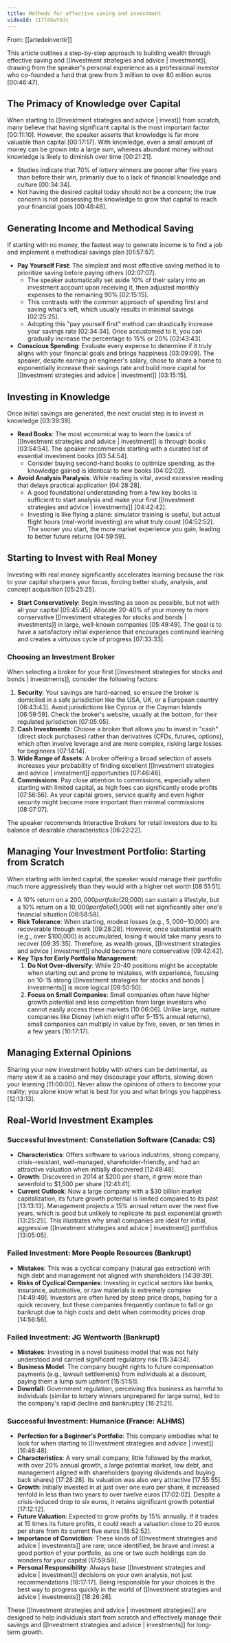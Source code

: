 ```yaml
---
title: Methods for effective saving and investment
videoId: tI7l0bwY9Jc
---
```


From: [[artedeinvertir]] <br/> 

This article outlines a step-by-step approach to building wealth through effective saving and [[Investment strategies and advice | investment]], drawing from the speaker's personal experience as a professional investor who co-founded a fund that grew from 3 million to over 80 million euros <a class="yt-timestamp" data-t="00:46:47">[00:46:47]</a>.

## The Primacy of Knowledge over Capital

When starting to [[Investment strategies and advice | invest]] from scratch, many believe that having significant capital is the most important factor <a class="yt-timestamp" data-t="00:11:10">[00:11:10]</a>. However, the speaker asserts that knowledge is far more valuable than capital <a class="yt-timestamp" data-t="00:17:17">[00:17:17]</a>. With knowledge, even a small amount of money can be grown into a large sum, whereas abundant money without knowledge is likely to diminish over time <a class="yt-timestamp" data-t="00:21:21">[00:21:21]</a>.

*   Studies indicate that 70% of lottery winners are poorer after five years than before their win, primarily due to a lack of financial knowledge and culture <a class="yt-timestamp" data-t="00:34:34">[00:34:34]</a>.
*   Not having the desired capital today should not be a concern; the true concern is not possessing the knowledge to grow that capital to reach your financial goals <a class="yt-timestamp" data-t="00:48:48">[00:48:48]</a>.

## Generating Income and Methodical Saving

If starting with no money, the fastest way to generate income is to find a job and implement a methodical savings plan <a class="yt-timestamp" data-t="01:57:57">[01:57:57]</a>.

*   **Pay Yourself First**: The simplest and most effective saving method is to prioritize saving before paying others <a class="yt-timestamp" data-t="02:07:07">[02:07:07]</a>.
    *   The speaker automatically set aside 10% of their salary into an investment account upon receiving it, then adjusted monthly expenses to the remaining 90% <a class="yt-timestamp" data-t="02:15:15">[02:15:15]</a>.
    *   This contrasts with the common approach of spending first and saving what's left, which usually results in minimal savings <a class="yt-timestamp" data-t="02:25:25">[02:25:25]</a>.
    *   Adopting this "pay yourself first" method can drastically increase your savings rate <a class="yt-timestamp" data-t="02:34:34">[02:34:34]</a>. Once accustomed to it, you can gradually increase the percentage to 15% or 20% <a class="yt-timestamp" data-t="02:43:43">[02:43:43]</a>.
*   **Conscious Spending**: Evaluate every expense to determine if it truly aligns with your financial goals and brings happiness <a class="yt-timestamp" data-t="03:09:09">[03:09:09]</a>. The speaker, despite earning an engineer's salary, chose to share a home to exponentially increase their savings rate and build more capital for [[Investment strategies and advice | investment]] <a class="yt-timestamp" data-t="03:15:15">[03:15:15]</a>.

## Investing in Knowledge

Once initial savings are generated, the next crucial step is to invest in knowledge <a class="yt-timestamp" data-t="03:39:39">[03:39:39]</a>.

*   **Read Books**: The most economical way to learn the basics of [[Investment strategies and advice | investment]] is through books <a class="yt-timestamp" data-t="03:54:54">[03:54:54]</a>. The speaker recommends starting with a curated list of essential investment books <a class="yt-timestamp" data-t="03:54:54">[03:54:54]</a>.
    *   Consider buying second-hand books to optimize spending, as the knowledge gained is identical to new books <a class="yt-timestamp" data-t="04:02:02">[04:02:02]</a>.
*   **Avoid Analysis Paralysis**: While reading is vital, avoid excessive reading that delays practical application <a class="yt-timestamp" data-t="04:28:28">[04:28:28]</a>.
    *   A good foundational understanding from a few key books is sufficient to start analysis and make your first [[Investment strategies and advice | investments]] <a class="yt-timestamp" data-t="04:42:42">[04:42:42]</a>.
    *   Investing is like flying a plane: simulator training is useful, but actual flight hours (real-world investing) are what truly count <a class="yt-timestamp" data-t="04:52:52">[04:52:52]</a>. The sooner you start, the more market experience you gain, leading to better future returns <a class="yt-timestamp" data-t="04:59:59">[04:59:59]</a>.

## Starting to Invest with Real Money

Investing with real money significantly accelerates learning because the risk to your capital sharpens your focus, forcing better study, analysis, and concept acquisition <a class="yt-timestamp" data-t="05:25:25">[05:25:25]</a>.

*   **Start Conservatively**: Begin investing as soon as possible, but not with all your capital <a class="yt-timestamp" data-t="05:45:45">[05:45:45]</a>. Allocate 20-40% of your money to more conservative [[Investment strategies for stocks and bonds | investments]] in large, well-known companies <a class="yt-timestamp" data-t="05:49:49">[05:49:49]</a>. The goal is to have a satisfactory initial experience that encourages continued learning and creates a virtuous cycle of progress <a class="yt-timestamp" data-t="07:33:33">[07:33:33]</a>.

### Choosing an Investment Broker

When selecting a broker for your first [[Investment strategies for stocks and bonds | investments]], consider the following factors:

1.  **Security**: Your savings are hard-earned, so ensure the broker is domiciled in a safe jurisdiction like the USA, UK, or a European country <a class="yt-timestamp" data-t="06:43:43">[06:43:43]</a>. Avoid jurisdictions like Cyprus or the Cayman Islands <a class="yt-timestamp" data-t="06:59:59">[06:59:59]</a>. Check the broker's website, usually at the bottom, for their regulated jurisdiction <a class="yt-timestamp" data-t="07:05:05">[07:05:05]</a>.
2.  **Cash Investments**: Choose a broker that allows you to invest in "cash" (direct stock purchases) rather than derivatives (CFDs, futures, options), which often involve leverage and are more complex, risking large losses for beginners <a class="yt-timestamp" data-t="07:14:14">[07:14:14]</a>.
3.  **Wide Range of Assets**: A broker offering a broad selection of assets increases your probability of finding excellent [[Investment strategies and advice | investment]] opportunities <a class="yt-timestamp" data-t="07:46:46">[07:46:46]</a>.
4.  **Commissions**: Pay close attention to commissions, especially when starting with limited capital, as high fees can significantly erode profits <a class="yt-timestamp" data-t="07:56:56">[07:56:56]</a>. As your capital grows, service quality and even higher security might become more important than minimal commissions <a class="yt-timestamp" data-t="08:07:07">[08:07:07]</a>.

The speaker recommends Interactive Brokers for retail investors due to its balance of desirable characteristics <a class="yt-timestamp" data-t="06:22:22">[06:22:22]</a>.

## Managing Your Investment Portfolio: Starting from Scratch

When starting with limited capital, the speaker would manage their portfolio much more aggressively than they would with a higher net worth <a class="yt-timestamp" data-t="08:51:51">[08:51:51]</a>.

*   A 10% return on a $200,000 portfolio ($20,000) can sustain a lifestyle, but a 10% return on a $10,000 portfolio ($1,000) will not significantly alter one's financial situation <a class="yt-timestamp" data-t="08:58:58">[08:58:58]</a>.
*   **Risk Tolerance**: When starting, modest losses (e.g., $5,000-$10,000) are recoverable through work <a class="yt-timestamp" data-t="09:28:28">[09:28:28]</a>. However, once substantial wealth (e.g., over $100,000) is accumulated, losing it would take many years to recover <a class="yt-timestamp" data-t="09:35:35">[09:35:35]</a>. Therefore, as wealth grows, [[Investment strategies and advice | investment]] should become more conservative <a class="yt-timestamp" data-t="09:42:42">[09:42:42]</a>.
*   **Key Tips for Early Portfolio Management**:
    1.  **Do Not Over-diversify**: While 20-40 positions might be acceptable when starting out and prone to mistakes, with experience, focusing on 10-15 strong [[Investment strategies for stocks and bonds | investments]] is more logical <a class="yt-timestamp" data-t="09:50:50">[09:50:50]</a>.
    2.  **Focus on Small Companies**: Small companies often have higher growth potential and less competition from large investors who cannot easily access these markets <a class="yt-timestamp" data-t="10:06:06">[10:06:06]</a>. Unlike large, mature companies like Disney (which might offer 5-15% annual returns), small companies can multiply in value by five, seven, or ten times in a few years <a class="yt-timestamp" data-t="10:17:17">[10:17:17]</a>.

## Managing External Opinions

Sharing your new investment hobby with others can be detrimental, as many view it as a casino and may discourage your efforts, slowing down your learning <a class="yt-timestamp" data-t="11:00:00">[11:00:00]</a>. Never allow the opinions of others to become your reality; you alone know what is best for you and what brings you happiness <a class="yt-timestamp" data-t="12:13:13">[12:13:13]</a>.

## Real-World Investment Examples

### Successful Investment: Constellation Software (Canada: CS)

*   **Characteristics**: Offers software to various industries, strong company, crisis-resistant, well-managed, shareholder-friendly, and had an attractive valuation when initially discovered <a class="yt-timestamp" data-t="12:48:48">[12:48:48]</a>.
*   **Growth**: Discovered in 2014 at $200 per share, it grew more than sevenfold to $1,500 per share <a class="yt-timestamp" data-t="12:41:41">[12:41:41]</a>.
*   **Current Outlook**: Now a large company with a $30 billion market capitalization, its future growth potential is limited compared to its past <a class="yt-timestamp" data-t="13:13:13">[13:13:13]</a>. Management projects a 15% annual return over the next five years, which is good but unlikely to replicate its past exponential growth <a class="yt-timestamp" data-t="13:25:25">[13:25:25]</a>. This illustrates why small companies are ideal for initial, aggressive [[Investment strategies and advice | investment]] portfolios <a class="yt-timestamp" data-t="13:05:05">[13:05:05]</a>.

### Failed Investment: More People Resources (Bankrupt)

*   **Mistakes**: This was a cyclical company (natural gas extraction) with high debt and management not aligned with shareholders <a class="yt-timestamp" data-t="14:39:39">[14:39:39]</a>.
*   **Risks of Cyclical Companies**: Investing in cyclical sectors like banks, insurance, automotive, or raw materials is extremely complex <a class="yt-timestamp" data-t="14:49:49">[14:49:49]</a>. Investors are often lured by steep price drops, hoping for a quick recovery, but these companies frequently continue to fall or go bankrupt due to high costs and debt when commodity prices drop <a class="yt-timestamp" data-t="14:56:56">[14:56:56]</a>.

### Failed Investment: JG Wentworth (Bankrupt)

*   **Mistakes**: Investing in a novel business model that was not fully understood and carried significant regulatory risk <a class="yt-timestamp" data-t="15:34:34">[15:34:34]</a>.
*   **Business Model**: The company bought rights to future compensation payments (e.g., lawsuit settlements) from individuals at a discount, paying them a lump sum upfront <a class="yt-timestamp" data-t="15:51:51">[15:51:51]</a>.
*   **Downfall**: Government regulation, perceiving this business as harmful to individuals (similar to lottery winners unprepared for large sums), led to the company's rapid decline and bankruptcy <a class="yt-timestamp" data-t="16:21:21">[16:21:21]</a>.

### Successful Investment: Humanice (France: ALHMS)

*   **Perfection for a Beginner's Portfolio**: This company embodies what to look for when starting to [[Investment strategies and advice | invest]] <a class="yt-timestamp" data-t="16:48:48">[16:48:48]</a>.
*   **Characteristics**: A very small company, little followed by the market, with over 20% annual growth, a large potential market, low debt, and management aligned with shareholders (paying dividends and buying back shares) <a class="yt-timestamp" data-t="17:28:28">[17:28:28]</a>. Its valuation was also very attractive <a class="yt-timestamp" data-t="17:55:55">[17:55:55]</a>.
*   **Growth**: Initially invested in at just over one euro per share, it increased tenfold in less than two years to over twelve euros <a class="yt-timestamp" data-t="17:02:02">[17:02:02]</a>. Despite a crisis-induced drop to six euros, it retains significant growth potential <a class="yt-timestamp" data-t="17:12:12">[17:12:12]</a>.
*   **Future Valuation**: Expected to grow profits by 15% annually. If it trades at 15 times its future profits, it could reach a valuation close to 20 euros per share from its current five euros <a class="yt-timestamp" data-t="18:52:52">[18:52:52]</a>.
*   **Importance of Conviction**: These kinds of [[Investment strategies and advice | investments]] are rare; once identified, be brave and invest a good portion of your portfolio, as one or two such holdings can do wonders for your capital <a class="yt-timestamp" data-t="17:59:59">[17:59:59]</a>.
*   **Personal Responsibility**: Always base [[Investment strategies and advice | investment]] decisions on your own analysis, not just recommendations <a class="yt-timestamp" data-t="18:17:17">[18:17:17]</a>. Being responsible for your choices is the best way to progress quickly in the world of [[Investment strategies and advice | investments]] <a class="yt-timestamp" data-t="18:26:26">[18:26:26]</a>.

These [[Investment strategies and advice | investment strategies]] are designed to help individuals start from scratch and effectively manage their savings and [[Investment strategies and advice | investments]] for long-term growth.